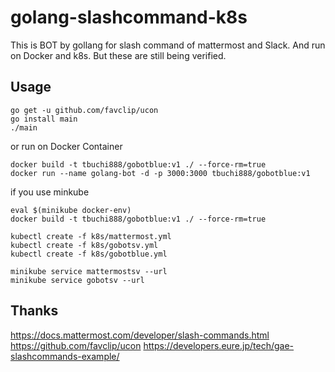 # golang-slashcommand-k8s
This is BOT by gollang for slash command of mattermost and Slack. 
And run on Docker and k8s. 
But these are still being verified.

## Usage

```
go get -u github.com/favclip/ucon
go install main
./main
```

or run on Docker Container

```
docker build -t tbuchi888/gobotblue:v1 ./ --force-rm=true
docker run --name golang-bot -d -p 3000:3000 tbuchi888/gobotblue:v1
```

if you use minkube

```
eval $(minikube docker-env)
docker build -t tbuchi888/gobotblue:v1 ./ --force-rm=true

kubectl create -f k8s/mattermost.yml
kubectl create -f k8s/gobotsv.yml
kubectl create -f k8s/gobotblue.yml 

minikube service mattermostsv --url
minikube service gobotsv --url
```

## Thanks
https://docs.mattermost.com/developer/slash-commands.html
https://github.com/favclip/ucon
https://developers.eure.jp/tech/gae-slashcommands-example/
